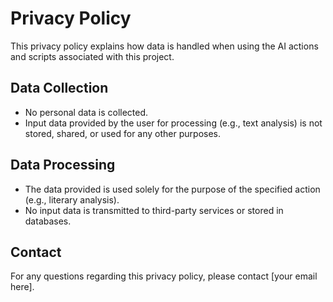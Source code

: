 # Privacy Policy

This privacy policy explains how data is handled when using the AI actions and scripts associated with this project.

## Data Collection

- No personal data is collected.
- Input data provided by the user for processing (e.g., text analysis) is not stored, shared, or used for any other purposes.

## Data Processing

- The data provided is used solely for the purpose of the specified action (e.g., literary analysis).
- No input data is transmitted to third-party services or stored in databases.

## Contact

For any questions regarding this privacy policy, please contact [your email here].

